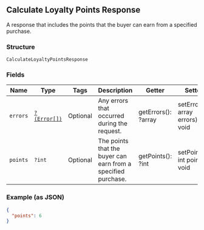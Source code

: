 ## Calculate Loyalty Points Response

A response that includes the points that the buyer can earn from
a specified purchase.

### Structure

`CalculateLoyaltyPointsResponse`

### Fields

| Name | Type | Tags | Description | Getter | Setter |
|  --- | --- | --- | --- | --- | --- |
| `errors` | [`?(Error[])`](/doc/models/error.md) | Optional | Any errors that occurred during the request. | getErrors(): ?array | setErrors(?array errors): void |
| `points` | `?int` | Optional | The points that the buyer can earn from a specified purchase. | getPoints(): ?int | setPoints(?int points): void |

### Example (as JSON)

```json
{
  "points": 6
}
```

